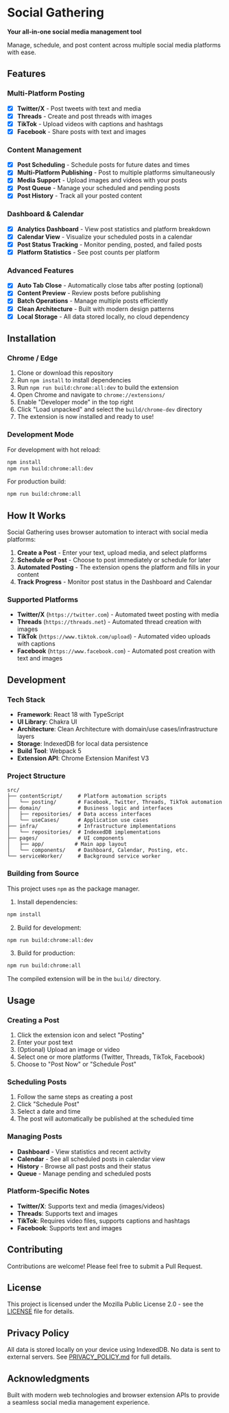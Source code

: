 # Social Gathering

**Your all-in-one social media management tool**

Manage, schedule, and post content across multiple social media platforms with ease.

## Features

### Multi-Platform Posting
- [x] **Twitter/X** - Post tweets with text and media
- [x] **Threads** - Create and post threads with images
- [x] **TikTok** - Upload videos with captions and hashtags
- [x] **Facebook** - Share posts with text and images

### Content Management
- [x] **Post Scheduling** - Schedule posts for future dates and times
- [x] **Multi-Platform Publishing** - Post to multiple platforms simultaneously
- [x] **Media Support** - Upload images and videos with your posts
- [x] **Post Queue** - Manage your scheduled and pending posts
- [x] **Post History** - Track all your posted content

### Dashboard & Calendar
- [x] **Analytics Dashboard** - View post statistics and platform breakdown
- [x] **Calendar View** - Visualize your scheduled posts in a calendar
- [x] **Post Status Tracking** - Monitor pending, posted, and failed posts
- [x] **Platform Statistics** - See post counts per platform

### Advanced Features
- [x] **Auto Tab Close** - Automatically close tabs after posting (optional)
- [x] **Content Preview** - Review posts before publishing
- [x] **Batch Operations** - Manage multiple posts efficiently
- [x] **Clean Architecture** - Built with modern design patterns
- [x] **Local Storage** - All data stored locally, no cloud dependency

## Installation

### Chrome / Edge

1. Clone or download this repository
2. Run `npm install` to install dependencies
3. Run `npm run build:chrome:all:dev` to build the extension
4. Open Chrome and navigate to `chrome://extensions/`
5. Enable "Developer mode" in the top right
6. Click "Load unpacked" and select the `build/chrome-dev` directory
7. The extension is now installed and ready to use!

### Development Mode

For development with hot reload:
```bash
npm install
npm run build:chrome:all:dev
```

For production build:
```bash
npm run build:chrome:all
```

## How It Works

Social Gathering uses browser automation to interact with social media platforms:

1. **Create a Post** - Enter your text, upload media, and select platforms
2. **Schedule or Post** - Choose to post immediately or schedule for later
3. **Automated Posting** - The extension opens the platform and fills in your content
4. **Track Progress** - Monitor post status in the Dashboard and Calendar

### Supported Platforms

- **Twitter/X** (`https://twitter.com`) - Automated tweet posting with media
- **Threads** (`https://threads.net`) - Automated thread creation with images
- **TikTok** (`https://www.tiktok.com/upload`) - Automated video uploads with captions
- **Facebook** (`https://www.facebook.com`) - Automated post creation with text and images

## Development

### Tech Stack

- **Framework**: React 18 with TypeScript
- **UI Library**: Chakra UI
- **Architecture**: Clean Architecture with domain/use cases/infrastructure layers
- **Storage**: IndexedDB for local data persistence
- **Build Tool**: Webpack 5
- **Extension API**: Chrome Extension Manifest V3

### Project Structure

```
src/
├── contentScript/     # Platform automation scripts
│   └── posting/       # Facebook, Twitter, Threads, TikTok automation
├── domain/            # Business logic and interfaces
│   ├── repositories/  # Data access interfaces
│   └── useCases/      # Application use cases
├── infra/             # Infrastructure implementations
│   └── repositories/  # IndexedDB implementations
├── pages/             # UI components
│   ├── app/          # Main app layout
│   └── components/    # Dashboard, Calendar, Posting, etc.
└── serviceWorker/     # Background service worker
```

### Building from Source

This project uses `npm` as the package manager.

1. Install dependencies:
```bash
npm install
```

2. Build for development:
```bash
npm run build:chrome:all:dev
```

3. Build for production:
```bash
npm run build:chrome:all
```

The compiled extension will be in the `build/` directory.

## Usage

### Creating a Post

1. Click the extension icon and select "Posting"
2. Enter your post text
3. (Optional) Upload an image or video
4. Select one or more platforms (Twitter, Threads, TikTok, Facebook)
5. Choose to "Post Now" or "Schedule Post"

### Scheduling Posts

1. Follow the same steps as creating a post
2. Click "Schedule Post"
3. Select a date and time
4. The post will automatically be published at the scheduled time

### Managing Posts

- **Dashboard** - View statistics and recent activity
- **Calendar** - See all scheduled posts in calendar view
- **History** - Browse all past posts and their status
- **Queue** - Manage pending and scheduled posts

### Platform-Specific Notes

- **Twitter/X**: Supports text and media (images/videos)
- **Threads**: Supports text and images
- **TikTok**: Requires video files, supports captions and hashtags
- **Facebook**: Supports text and images

## Contributing

Contributions are welcome! Please feel free to submit a Pull Request.

## License

This project is licensed under the Mozilla Public License 2.0 - see the [LICENSE](LICENSE) file for details.

## Privacy Policy

All data is stored locally on your device using IndexedDB. No data is sent to external servers. See [PRIVACY_POLICY.md](PRIVACY_POLICY.md) for full details.

## Acknowledgments

Built with modern web technologies and browser extension APIs to provide a seamless social media management experience.
